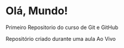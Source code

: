# Olá, Mundo!
 Primeiro Repositorio do curso de Git e GitHub

Repositório criado durante uma aula Ao Vivo